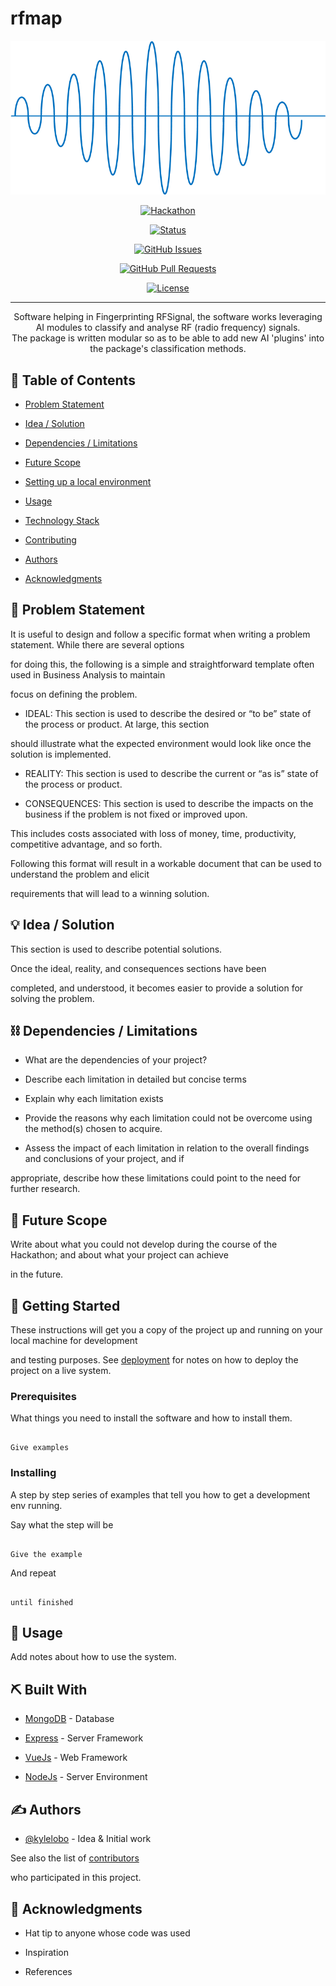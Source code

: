 # rfmap


<p align="center">

<a href="" rel="noopener">

<img src="icon.png" alt="Project logo"></a>

</p>



<div align="center">

[![Hackathon](https://img.shields.io/badge/hackathon-sainya_ranakshetram-orange.svg)](https://sainya-ranakshetram.in/)

[![Status](https://img.shields.io/badge/status-active-success.svg)]()

[![GitHub Issues](https://img.shields.io/github/issues/thesunRider/rfmap.svg)](https://github.com/thesunRider/rfmap/issues)

[![GitHub Pull Requests](https://img.shields.io/github/issues-pr/thesunRider/rfmap.svg)](https://github.com/thesunRider/rfmap/pulls)

[![License](https://img.shields.io/badge/license-MIT-blue.svg)](LICENSE.md)

</div>

---

<p align="center"> Software helping in Fingerprinting RFSignal, the software works leveraging AI modules to classify and analyse RF (radio frequency) signals.

<br>
The package is written modular so as to be able to add new AI 'plugins' into the package's classification methods.

</p>

## 📝 Table of Contents

- [Problem Statement](#problem_statement)

- [Idea / Solution](#idea)

- [Dependencies / Limitations](#limitations)

- [Future Scope](#future_scope)

- [Setting up a local environment](#getting_started)

- [Usage](#usage)

- [Technology Stack](#tech_stack)

- [Contributing](../CONTRIBUTING.md)

- [Authors](#authors)

- [Acknowledgments](#acknowledgments)

## 🧐 Problem Statement <a name = "problem_statement"></a>

It is useful to design and follow a specific format when writing a problem statement. While there are several options

for doing this, the following is a simple and straightforward template often used in Business Analysis to maintain

focus on defining the problem.

- IDEAL: This section is used to describe the desired or “to be” state of the process or product. At large, this section

should illustrate what the expected environment would look like once the solution is implemented.

- REALITY: This section is used to describe the current or “as is” state of the process or product.

- CONSEQUENCES: This section is used to describe the impacts on the business if the problem is not fixed or improved upon.

This includes costs associated with loss of money, time, productivity, competitive advantage, and so forth.

Following this format will result in a workable document that can be used to understand the problem and elicit

requirements that will lead to a winning solution.

## 💡 Idea / Solution <a name = "idea"></a>

This section is used to describe potential solutions.

Once the ideal, reality, and consequences sections have been

completed, and understood, it becomes easier to provide a solution for solving the problem.

## ⛓️ Dependencies / Limitations <a name = "limitations"></a>

- What are the dependencies of your project?

- Describe each limitation in detailed but concise terms

- Explain why each limitation exists

- Provide the reasons why each limitation could not be overcome using the method(s) chosen to acquire.

- Assess the impact of each limitation in relation to the overall findings and conclusions of your project, and if

appropriate, describe how these limitations could point to the need for further research.

## 🚀 Future Scope <a name = "future_scope"></a>

Write about what you could not develop during the course of the Hackathon; and about what your project can achieve

in the future.

## 🏁 Getting Started <a name = "getting_started"></a>

These instructions will get you a copy of the project up and running on your local machine for development

and testing purposes. See [deployment](#deployment) for notes on how to deploy the project on a live system.

### Prerequisites

What things you need to install the software and how to install them.

```

Give examples

```

### Installing

A step by step series of examples that tell you how to get a development env running.

Say what the step will be

```

Give the example

```

And repeat

```

until finished

```

## 🎈 Usage <a name="usage"></a>

Add notes about how to use the system.

## ⛏️ Built With <a name = "tech_stack"></a>

- [MongoDB](https://www.mongodb.com/) - Database

- [Express](https://expressjs.com/) - Server Framework

- [VueJs](https://vuejs.org/) - Web Framework

- [NodeJs](https://nodejs.org/en/) - Server Environment

## ✍️ Authors <a name = "authors"></a>

- [@kylelobo](https://github.com/kylelobo) - Idea & Initial work

See also the list of [contributors](https://github.com/kylelobo/The-Documentation-Compendium/contributors)

who participated in this project.

## 🎉 Acknowledgments <a name = "acknowledgments"></a>

- Hat tip to anyone whose code was used

- Inspiration

- References